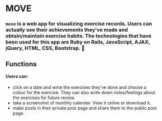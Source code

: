 # MOVE
### `move` is a web app for visualizing exercise records. Users can actually see their achievements they’ve made and obtain/maintain exercise habits. The technologies that have been used for this app are Ruby on Rails, JavaScript, AJAX, jQuery, HTML, CSS, Bootstrap. 🐰


## Functions
#### Users can:
* click on a date and wirte the exercises they've done and choose a colour for the exercise. They can also write down notes/feelings about the exercises for future review.
* take a screenshot of monthly calendar. View it online or download it.
* make posts in their private post page and share them to the public post page.
